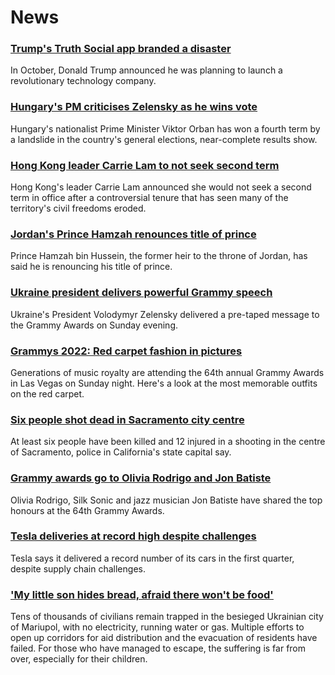 # News
### [Trump's Truth Social app branded a disaster](https://www.bbc.com/news/technology-60922717)
In October, Donald Trump announced he was planning to launch a revolutionary technology company.
### [Hungary's PM criticises Zelensky as he wins vote](https://www.bbc.com/news/world-europe-60977917)
Hungary's nationalist Prime Minister Viktor Orban has won a fourth term by a landslide in the country's general elections, near-complete results show.
### [Hong Kong leader Carrie Lam to not seek second term](https://www.bbc.com/news/world-asia-china-60978792)
Hong Kong's leader Carrie Lam announced she would not seek a second term in office after a controversial tenure that has seen many of the territory's civil freedoms eroded.
### [Jordan's Prince Hamzah renounces title of prince](https://www.bbc.com/news/world-middle-east-60976314)
Prince Hamzah bin Hussein, the former heir to the throne of Jordan, has said he is renouncing his title of prince.
### [Ukraine president delivers powerful Grammy speech](https://www.bbc.com/news/entertainment-arts-60978303)
Ukraine's President Volodymyr Zelensky delivered a pre-taped message to the Grammy Awards on Sunday evening.
### [Grammys 2022: Red carpet fashion in pictures](https://www.bbc.com/news/entertainment-arts-60977867)
Generations of music royalty are attending the 64th annual Grammy Awards in Las Vegas on Sunday night. Here's a look at the most memorable outfits on the red carpet.
### [Six people shot dead in Sacramento city centre](https://www.bbc.com/news/world-us-canada-60974119)
At least six people have been killed and 12 injured in a shooting in the centre of Sacramento, police in California's state capital say.
### [Grammy awards go to Olivia Rodrigo and Jon Batiste](https://www.bbc.com/news/entertainment-arts-60978161)
Olivia Rodrigo, Silk Sonic and jazz musician Jon Batiste have shared the top honours at the 64th Grammy Awards.
### [Tesla deliveries at record high despite challenges](https://www.bbc.com/news/business-60978211)
Tesla says it delivered a record number of its cars in the first quarter, despite supply chain challenges.
### ['My little son hides bread, afraid there won't be food'](https://www.bbc.com/news/world-europe-60972642)
Tens of thousands of civilians remain trapped in the besieged Ukrainian city of Mariupol, with no electricity, running water or gas. Multiple efforts to open up corridors for aid distribution and the evacuation of residents have failed. For those who have managed to escape, the suffering is far from over, especially for their children.
